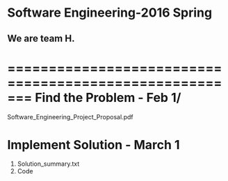 # Software Engineering-2016 Spring
## We are team H.
======================================================= 
Find the Problem - Feb 1/
======================================================= 
Software_Engineering_Project_Proposal.pdf

Implement Solution - March 1
======================================================= 
1. Solution_summary.txt
2. Code
